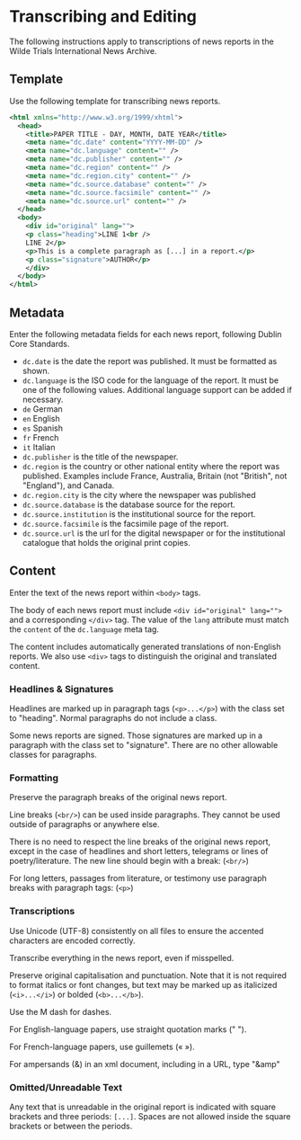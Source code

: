 # Transcribing and Editing

The following instructions apply to transcriptions of news reports in the Wilde Trials International News Archive.

## Template

Use the following template for transcribing news reports.

```xml
<html xmlns="http://www.w3.org/1999/xhtml">
  <head>
    <title>PAPER TITLE - DAY, MONTH, DATE YEAR</title>
    <meta name="dc.date" content="YYYY-MM-DD" />
    <meta name="dc.language" content="" />
    <meta name="dc.publisher" content="" />
    <meta name="dc.region" content="" />
    <meta name="dc.region.city" content="" />
    <meta name="dc.source.database" content="" />
    <meta name="dc.source.facsimile" content="" />
    <meta name="dc.source.url" content="" />
  </head>
  <body>
    <div id="original" lang="">
    <p class="heading">LINE 1<br />
    LINE 2</p>
    <p>This is a complete paragraph as [...] in a report.</p>
    <p class="signature">AUTHOR</p>
    </div>
  </body>
</html>
```

## Metadata

Enter the following metadata fields for each news report, following Dublin Core Standards.

* `dc.date` is the date the report was published. It must be formatted as shown.
* `dc.language` is the ISO code for the language of the report. It must be one of the following values. Additional language support can be added if necessary.
 * `de` German
 * `en` English
 * `es` Spanish
 * `fr` French
 * `it` Italian
* `dc.publisher` is the title of the newspaper.
* `dc.region` is the country or other national entity where the report was published. Examples include France, Australia, Britain (not "British", not "England"), and Canada.
* `dc.region.city` is the city where the newspaper was published
* `dc.source.database` is the database source for the report.
* `dc.source.institution` is the institutional source for the report.
* `dc.source.facsimile` is the facsimile page of the report.
* `dc.source.url` is the url for the digital newspaper or for the institutional catalogue that holds the original print copies.

## Content  

Enter the text of the news report within `<body>` tags.

The body of each news report must include `<div id="original" lang="">` and a corresponding `</div>` tag. The value of the `lang` attribute must match the `content` of the `dc.language` meta tag.

The content includes automatically generated translations of non-English reports. We also use `<div>` tags to distinguish the original and translated content.

### Headlines & Signatures

Headlines are marked up in paragraph tags (`<p>...</p>`) with the class set to "heading". Normal paragraphs do not include a class. 

Some news reports are signed. Those signatures are marked up in a paragraph with the class set to "signature". There are no other allowable classes for paragraphs.

### Formatting

Preserve the paragraph breaks of the original news report.

Line breaks (`<br/>`) can be used inside paragraphs. They cannot be used outside of paragraphs or anywhere else.

There is no need to respect the line breaks of the original news report, except in the case of headlines and short letters, telegrams or lines of poetry/literature. The new line should begin with a break: (`<br/>`)

For long letters, passages from literature, or testimony use paragraph breaks with paragraph tags: (`<p>`)


### Transcriptions

Use Unicode (UTF-8) consistently on all files to ensure the accented characters are encoded correctly.

Transcribe everything in the news report, even if misspelled. 

Preserve original capitalisation and punctuation. Note that it is not required to format italics or font changes, but text may be marked up as italicized (`<i>...</i>`) or bolded (`<b>...</b>`).

Use the M dash for dashes.

For English-language papers, use straight quotation marks (" ").

For French-language papers, use guillemets (« »). 

For ampersands (&) in an xml document, including in a URL, type "&amp"


### Omitted/Unreadable Text

Any text that is unreadable in the original report is indicated with square brackets and three periods: `[...]`. Spaces are not allowed inside the square brackets or between the periods.
